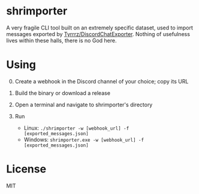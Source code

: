 # shrimporter

A very fragile CLI tool built on an extremely specific dataset, used to import messages exported by [Tyrrrz/DiscordChatExporter](https://github.com/Tyrrrz/DiscordChatExporter). Nothing of usefulness lives within these halls, there is no God here.

# Using

0. Create a webhook in the Discord channel of your choice; copy its URL
1. Build the binary or download a release
2. Open a terminal and navigate to shrimporter's directory
3. Run

    - Linux: `./shrimporter -w [webhook_url] -f [exported_messages.json]`
    - Windows: `shrimporter.exe -w [webhook_url] -f [exported_messages.json]`

# License
MIT